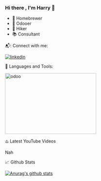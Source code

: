 ### Hi there , I'm Harry 👋

- :beer: Homebrewer
- :purple_heart: Odooer
- :mount_fuji: Hiker
- :books: Consultant

:mailbox_with_mail:: Connect with me:

<a href="https://www.linkedin.com/in/harry-chang-01b626107/" title="Harry"><img src="https://img.icons8.com/android/24/000000/linkedin.png" alt="linkedin" border="0"></a>

:checkered_flag: Languages and Tools:

<img src="https://odoocdn.com/openerp_website/static/src/img/assets/svg/odoo_community_member_rgb.svg" width = "300" height = "200" alt="odoo" align=center />

:hotsprings: Latest YouTube Videos

Nah

📈 Github Stats

[![Anurag's github stats](https://github-readme-stats.vercel.app/api?username=ksharry)](https://github.com/ksharry/github-readme-stats)
